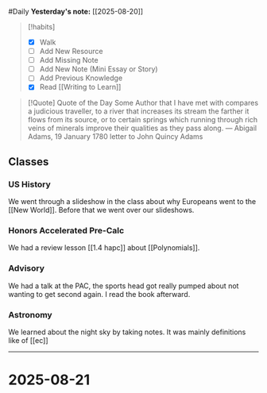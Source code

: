 #Daily
**Yesterday's note:** [[2025-08-20]]

> [!habits] 
>- [x] Walk 
>- [ ] Add New Resource 
> - [ ] Add Missing Note 
> - [ ] Add New Note (Mini Essay or Story) 
> - [ ] Add Previous Knowledge 
> - [x] Read [[Writing to Learn]]

> [!Quote]  Quote of the Day
> Some Author that I have met with compares a judicious traveller, to a river that increases its stream the farther it flows from its source, or to certain springs which running through rich veins of minerals improve their qualities as they pass along.
> — Abigail Adams, 19 January 1780 letter to John Quincy Adams

## Classes 

### US History 
We went through a slideshow in the class about why Europeans went to the [[New World]]. Before that we went over our slideshows. 
### Honors Accelerated Pre-Calc 
We had a review lesson [[1.4 hapc]] about [[Polynomials]].
### Advisory
We had a talk at the PAC, the sports head got really pumped about not wanting to get second again. I read the book afterward. 
### Astronomy 
We learned about the night sky by taking notes. It was mainly definitions like of [[ec]]

<hr>

# 2025-08-21


